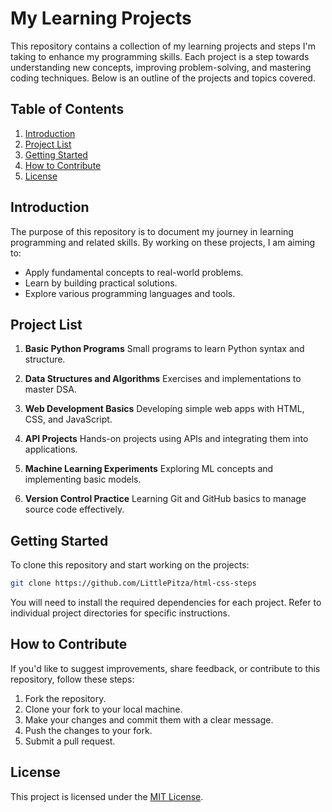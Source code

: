 # My Learning Projects

This repository contains a collection of my learning projects and steps I'm taking to enhance my programming skills. Each project is a step towards understanding new concepts, improving problem-solving, and mastering coding techniques. Below is an outline of the projects and topics covered.

## Table of Contents
1. [Introduction](#introduction)
2. [Project List](#project-list)
3. [Getting Started](#getting-started)
4. [How to Contribute](#how-to-contribute)
5. [License](#license)

## Introduction
The purpose of this repository is to document my journey in learning programming and related skills. By working on these projects, I am aiming to:
- Apply fundamental concepts to real-world problems.
- Learn by building practical solutions.
- Explore various programming languages and tools.

## Project List
1. **Basic Python Programs**
   Small programs to learn Python syntax and structure.

2. **Data Structures and Algorithms**
   Exercises and implementations to master DSA.

3. **Web Development Basics**
   Developing simple web apps with HTML, CSS, and JavaScript.

4. **API Projects**
   Hands-on projects using APIs and integrating them into applications.

5. **Machine Learning Experiments**
   Exploring ML concepts and implementing basic models.

6. **Version Control Practice**
   Learning Git and GitHub basics to manage source code effectively.

## Getting Started
To clone this repository and start working on the projects:
```bash
git clone https://github.com/LittlePitza/html-css-steps
```

You will need to install the required dependencies for each project. Refer to individual project directories for specific instructions.

## How to Contribute
If you'd like to suggest improvements, share feedback, or contribute to this repository, follow these steps:
1. Fork the repository.
2. Clone your fork to your local machine.
3. Make your changes and commit them with a clear message.
4. Push the changes to your fork.
5. Submit a pull request.

## License
This project is licensed under the [MIT License](LICENSE).